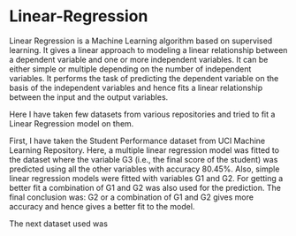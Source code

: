 # Linear-Regression

Linear Regression is a Machine Learning algorithm based on supervised learning. It gives a linear approach to modeling a linear relationship between a dependent variable and one or more independent variables. It can be either simple or multiple depending on the number of independent variables. It performs the task of predicting the dependent variable on the basis of the independent variables and hence fits a linear relationship between the input and the output variables. 

Here I have taken few datasets from various repositories and tried to fit a Linear Regression model on them.

First, I have taken the Student Performance dataset from UCI Machine Learning Repository. Here, a multiple linear regression model was fitted to the dataset where the variable G3 (i.e., the final score of the student) was predicted using all the other variables with accuracy 80.45%. Also, simple linear regression models were fitted with variables G1 and G2. For getting a better fit a combination of G1 and G2 was also used for the prediction. The final conclusion was: G2 or a combination of G1 and G2 gives more accuracy and hence gives a better fit to the model.

The next dataset used was 
